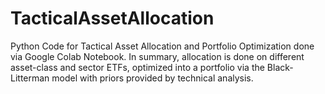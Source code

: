 # TacticalAssetAllocation
Python Code for Tactical Asset Allocation and Portfolio Optimization done via Google Colab Notebook. In summary, allocation is done on different asset-class and sector ETFs, optimized into a portfolio via the Black-Litterman model with priors provided by technical analysis. 
